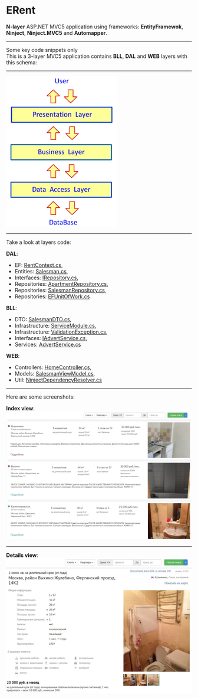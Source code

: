 # ERent
<b>N-layer</b> ASP.NET MVC5 application using frameworks: <b>EntityFramewok</b>, <b>Ninject</b>, <b>Ninject.MVC5</b> and <b>Automapper</b>.
<hr>
Some key code snippets only
<br>
This is a 3-layer MVC5 application contains <b>BLL</b>, <b>DAL</b> and <b>WEB</b> layers with this schema:
<hr>
<img src="Screenshots/NLayer.jpg" alt="schema" width="300" />
<hr>
Take a look at layers code: 

<b>DAL</b>: 
<ul>
	<li>EF: <a href="ERent.DAL/EF/RentContext.cs">RentContext.cs</a>,</li>
	<li>Entities: <a href="ERent.DAL/Entities/Salesman.cs">Salesman.cs</a>,</li>
	<li>Interfaces: <a href="ERent.DAL/Interfaces/IRepository.cs">IRepository.cs</a>,</li>
	<li>Repositories: <a href="ERent.DAL/Repositories/ApartmentRepository.cs">ApartmentRepository.cs</a>,</li>
	<li>Repositories: <a href="ERent.DAL/Repositories/SalesmanRepository.cs">SalesmanRepository.cs</a>,</li>
	<li>Repositories: <a href="ERent.DAL/Repositories/EFUnitOfWork.cs">EFUnitOfWork.cs</a></li>
</ul>

<b>BLL</b>: 
<ul>
	<li>DTO: <a href="ERent.BLL/DTO/SalesmanDTO.cs">SalesmanDTO.cs</a>,</li>
	<li>Infrastructure: <a href="ERent.BLL/Infrastructure/ServiceModule.cs">ServiceModule.cs</a>,</li>
	<li>Infrastructure: <a href="ERent.BLL/Infrastructure/ValidationException.cs">ValidationException.cs</a>,</li>
	<li>Interfaces: <a href="ERent.BLL/Interfaces/IAdvertService.cs">IAdvertService.cs</a>,</li>
	<li>Services: <a href="ERent.BLL/Services/AdvertService.cs">AdvertService.cs</a></li>
</ul>

<b>WEB</b>: 
<ul>
	<li>Controllers: <a href="ERent.WEB/Controllers/HomeController.cs">HomeController.cs</a>,</li>
	<li>Models: <a href="ERent.WEB/Models/SalesmanViewModel.cs">SalesmanViewModel.cs</a>,</li>
	<li>Util: <a href="ERent.WEB/Util/NinjectDependencyResolver.cs">NinjectDependencyResolver.cs</a></li>
</ul>
<hr>

<p>Here are some screenshots:</p>
<p>
<b>Index view</b>:
<br><img width="600" src="Screenshots/Index_html.jpg" alt="Index_html.jpg" />
</p>
<hr>

<p>
<b>Details view</b>:
<br><img width="600" src="Screenshots/Details_html.jpg" alt="Details_html.jpg" />
</p>

